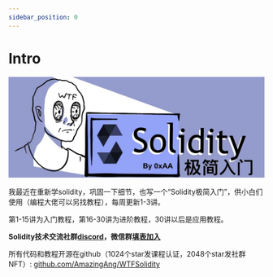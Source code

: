 ```yaml
---
sidebar_position: 0
---
```

# Intro

![](./img/logo2.jpeg)

我最近在重新学solidity，巩固一下细节，也写一个“Solidity极简入门”，供小白们使用（编程大佬可以另找教程），每周更新1-3讲。

第1-15讲为入门教程，第16-30讲为进阶教程，30讲以后是应用教程。

**Solidity技术交流社群[discord](https://discord.gg/5akcruXrsk)，微信群[填表加入](https://docs.google.com/forms/d/e/1FAIpQLSe4KGT8Sh6sJ7hedQRuIYirOoZK_85miz3dw7vA1-YjodgJ-A/viewform)**

所有代码和教程开源在github（1024个star发课程认证，2048个star发社群NFT）: [github.com/AmazingAng/WTFSolidity](https://github.com/AmazingAng/WTFSolidity)

